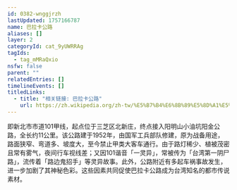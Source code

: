 ```yaml
---
id: 0382-wnggjrzh
lastUpdated: 1757166787
name: 巴拉卡公路
aliases: []
layer: 2
categoryId: cat_9yUWRRAg
tagIds:
  - tag_mMRaQxio
nsfw: false
parent: ""
relatedEntries: []
timelineEvents: []
titledLinks:
  - title: "相关链接: 巴拉卡公路"
    url: https://zh.wikipedia.org/zh-tw/%E5%B7%B4%E6%8B%89%E5%8D%A1%E5%85%AC%E8%B7%AF
---
```


即新北市市道101甲线，起点位于三芝区北新庄，终点接入阳明山小油坑阳金公路，全长约11公里。该公路建于1952年，由国军工兵部队修建，原为战备用途，路面狭窄、弯道多、坡度大，至今禁止甲类大客车通行。由于路灯稀少、植被茂密且常有雾气，夜间行车视线差；又因101谐音「一灵异」，常被传为「台湾第一阴尸路」，流传着「路边鬼招手」等灵异故事。此外，公路附近有多起车祸事故发生，进一步加剧了其神秘色彩。这些因素共同促使巴拉卡公路成为台湾知名的都市传说素材。